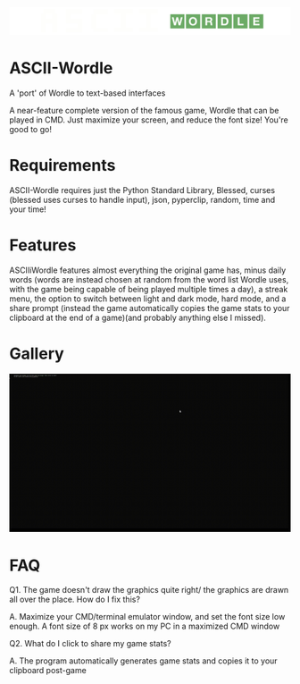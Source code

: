 ![logo](src/assets/projectLogo.png)

# ASCII-Wordle
A 'port' of Wordle to text-based interfaces

A near-feature complete version of the famous game, Wordle that can be played in CMD. Just maximize your screen, and reduce the font size! You're good to go!

# Requirements

ASCII-Wordle requires just the Python Standard Library, Blessed, curses (blessed uses curses to handle input), json, pyperclip, random, time and your time!

# Features

ASCIIiWordle features almost everything the original game has, minus daily words (words are instead chosen at random from the word list Wordle uses, with the game being capable of being played multiple times a day), a streak menu, the option to switch between light and dark mode, hard mode, and a share prompt (instead the game automatically copies the game stats to your clipboard at the end of a game)(and probably anything else I missed).

# Gallery

![gameplay](gallery/gameplay.gif)

# FAQ

Q1. The game doesn't draw the graphics quite right/ the graphics are drawn all over the place. How do I fix this?

A. Maximize your CMD/terminal emulator window, and set the font size low enough. A font size of 8 px works on my PC in a maximized CMD window

Q2. What do I click to share my game stats?

A. The program automatically generates game stats and copies it to your clipboard post-game

